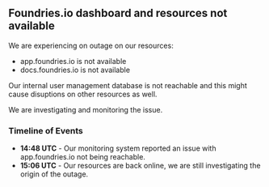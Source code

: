 ## Foundries.io dashboard and resources not available

We are experiencing on outage on our resources:
* app.foundries.io is not available
* docs.foundries.io is not available
  
Our internal user management database is not reachable and this might cause disuptions on other resources as well.

We are investigating and monitoring the issue.

### Timeline of Events

* **14:48 UTC** - Our monitoring system reported an issue with app.foundries.io not being reachable.
* **15:06 UTC** - Our resources are back online, we are still investigating the origin of the outage.
